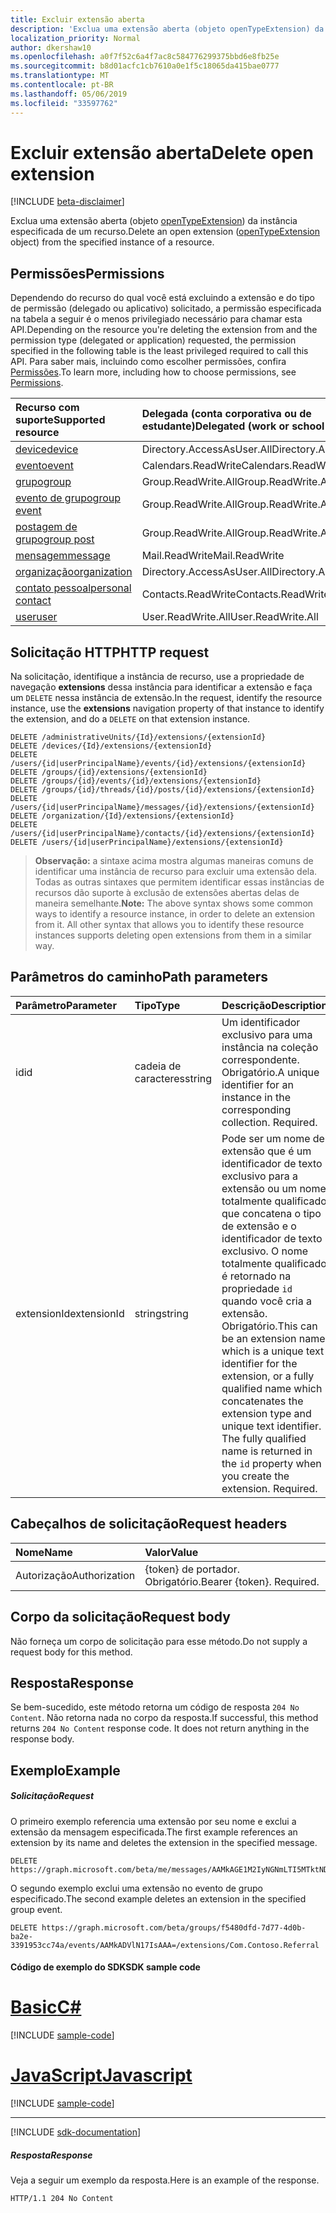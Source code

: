 ```yaml
---
title: Excluir extensão aberta
description: 'Exclua uma extensão aberta (objeto openTypeExtension) da instância especificada de um recurso. '
localization_priority: Normal
author: dkershaw10
ms.openlocfilehash: a0f7f52c6a4f7ac8c584776299375bbd6e8fb25e
ms.sourcegitcommit: b8d01acfc1cb7610a0e1f5c18065da415bae0777
ms.translationtype: MT
ms.contentlocale: pt-BR
ms.lasthandoff: 05/06/2019
ms.locfileid: "33597762"
---
```

# <a name="delete-open-extension"></a><span data-ttu-id="fb7d5-103">Excluir extensão aberta</span><span class="sxs-lookup"><span data-stu-id="fb7d5-103">Delete open extension</span></span>

[!INCLUDE [beta-disclaimer](../../includes/beta-disclaimer.md)]

<span data-ttu-id="fb7d5-104">Exclua uma extensão aberta (objeto [openTypeExtension](../resources/opentypeextension.md)) da instância especificada de um recurso.</span><span class="sxs-lookup"><span data-stu-id="fb7d5-104">Delete an open extension ([openTypeExtension](../resources/opentypeextension.md) object) from the specified instance of a resource.</span></span> 

## <a name="permissions"></a><span data-ttu-id="fb7d5-105">Permissões</span><span class="sxs-lookup"><span data-stu-id="fb7d5-105">Permissions</span></span>

<span data-ttu-id="fb7d5-106">Dependendo do recurso do qual você está excluindo a extensão e do tipo de permissão (delegado ou aplicativo) solicitado, a permissão especificada na tabela a seguir é o menos privilegiado necessário para chamar esta API.</span><span class="sxs-lookup"><span data-stu-id="fb7d5-106">Depending on the resource you're deleting the extension from and the permission type (delegated or application) requested, the permission specified in the following table is the least privileged required to call this API.</span></span> <span data-ttu-id="fb7d5-107">Para saber mais, incluindo como escolher permissões, confira [Permissões](/graph/permissions-reference).</span><span class="sxs-lookup"><span data-stu-id="fb7d5-107">To learn more, including how to choose permissions, see [Permissions](/graph/permissions-reference).</span></span>

| <span data-ttu-id="fb7d5-108">Recurso com suporte</span><span class="sxs-lookup"><span data-stu-id="fb7d5-108">Supported resource</span></span> | <span data-ttu-id="fb7d5-109">Delegada (conta corporativa ou de estudante)</span><span class="sxs-lookup"><span data-stu-id="fb7d5-109">Delegated (work or school account)</span></span> | <span data-ttu-id="fb7d5-110">Delegada (conta pessoal da Microsoft)</span><span class="sxs-lookup"><span data-stu-id="fb7d5-110">Delegated (personal Microsoft account)</span></span> | <span data-ttu-id="fb7d5-111">Application</span><span class="sxs-lookup"><span data-stu-id="fb7d5-111">Application</span></span> |
|:-----|:-----|:-----|:-----|
| [<span data-ttu-id="fb7d5-112">device</span><span class="sxs-lookup"><span data-stu-id="fb7d5-112">device</span></span>](../resources/device.md) | <span data-ttu-id="fb7d5-113">Directory.AccessAsUser.All</span><span class="sxs-lookup"><span data-stu-id="fb7d5-113">Directory.AccessAsUser.All</span></span> | <span data-ttu-id="fb7d5-114">Sem suporte</span><span class="sxs-lookup"><span data-stu-id="fb7d5-114">Not supported</span></span> | <span data-ttu-id="fb7d5-115">Device.ReadWrite.All</span><span class="sxs-lookup"><span data-stu-id="fb7d5-115">Device.ReadWrite.All</span></span> |
| [<span data-ttu-id="fb7d5-116">evento</span><span class="sxs-lookup"><span data-stu-id="fb7d5-116">event</span></span>](../resources/event.md) | <span data-ttu-id="fb7d5-117">Calendars.ReadWrite</span><span class="sxs-lookup"><span data-stu-id="fb7d5-117">Calendars.ReadWrite</span></span> | <span data-ttu-id="fb7d5-118">Calendars.ReadWrite</span><span class="sxs-lookup"><span data-stu-id="fb7d5-118">Calendars.ReadWrite</span></span> | <span data-ttu-id="fb7d5-119">Calendars.ReadWrite</span><span class="sxs-lookup"><span data-stu-id="fb7d5-119">Calendars.ReadWrite</span></span> |
| [<span data-ttu-id="fb7d5-120">grupo</span><span class="sxs-lookup"><span data-stu-id="fb7d5-120">group</span></span>](../resources/group.md) | <span data-ttu-id="fb7d5-121">Group.ReadWrite.All</span><span class="sxs-lookup"><span data-stu-id="fb7d5-121">Group.ReadWrite.All</span></span> | <span data-ttu-id="fb7d5-122">Sem suporte</span><span class="sxs-lookup"><span data-stu-id="fb7d5-122">Not supported</span></span> | <span data-ttu-id="fb7d5-123">Group.ReadWrite.All</span><span class="sxs-lookup"><span data-stu-id="fb7d5-123">Group.ReadWrite.All</span></span> |
| [<span data-ttu-id="fb7d5-124">evento de grupo</span><span class="sxs-lookup"><span data-stu-id="fb7d5-124">group event</span></span>](../resources/event.md) | <span data-ttu-id="fb7d5-125">Group.ReadWrite.All</span><span class="sxs-lookup"><span data-stu-id="fb7d5-125">Group.ReadWrite.All</span></span> | <span data-ttu-id="fb7d5-126">Sem suporte</span><span class="sxs-lookup"><span data-stu-id="fb7d5-126">Not supported</span></span> | <span data-ttu-id="fb7d5-127">Sem suporte</span><span class="sxs-lookup"><span data-stu-id="fb7d5-127">Not supported</span></span> |
| [<span data-ttu-id="fb7d5-128">postagem de grupo</span><span class="sxs-lookup"><span data-stu-id="fb7d5-128">group post</span></span>](../resources/post.md) | <span data-ttu-id="fb7d5-129">Group.ReadWrite.All</span><span class="sxs-lookup"><span data-stu-id="fb7d5-129">Group.ReadWrite.All</span></span> | <span data-ttu-id="fb7d5-130">Sem suporte</span><span class="sxs-lookup"><span data-stu-id="fb7d5-130">Not supported</span></span> | <span data-ttu-id="fb7d5-131">Group.ReadWrite.All</span><span class="sxs-lookup"><span data-stu-id="fb7d5-131">Group.ReadWrite.All</span></span> |
| [<span data-ttu-id="fb7d5-132">mensagem</span><span class="sxs-lookup"><span data-stu-id="fb7d5-132">message</span></span>](../resources/message.md) | <span data-ttu-id="fb7d5-133">Mail.ReadWrite</span><span class="sxs-lookup"><span data-stu-id="fb7d5-133">Mail.ReadWrite</span></span> | <span data-ttu-id="fb7d5-134">Mail.ReadWrite</span><span class="sxs-lookup"><span data-stu-id="fb7d5-134">Mail.ReadWrite</span></span> | <span data-ttu-id="fb7d5-135">Mail.ReadWrite</span><span class="sxs-lookup"><span data-stu-id="fb7d5-135">Mail.ReadWrite</span></span> | 
| [<span data-ttu-id="fb7d5-136">organização</span><span class="sxs-lookup"><span data-stu-id="fb7d5-136">organization</span></span>](../resources/organization.md) | <span data-ttu-id="fb7d5-137">Directory.AccessAsUser.All</span><span class="sxs-lookup"><span data-stu-id="fb7d5-137">Directory.AccessAsUser.All</span></span> | <span data-ttu-id="fb7d5-138">Sem suporte</span><span class="sxs-lookup"><span data-stu-id="fb7d5-138">Not supported</span></span> | <span data-ttu-id="fb7d5-139">Sem suporte</span><span class="sxs-lookup"><span data-stu-id="fb7d5-139">Not supported</span></span> |
| [<span data-ttu-id="fb7d5-140">contato pessoal</span><span class="sxs-lookup"><span data-stu-id="fb7d5-140">personal contact</span></span>](../resources/contact.md) | <span data-ttu-id="fb7d5-141">Contacts.ReadWrite</span><span class="sxs-lookup"><span data-stu-id="fb7d5-141">Contacts.ReadWrite</span></span> | <span data-ttu-id="fb7d5-142">Contacts.ReadWrite</span><span class="sxs-lookup"><span data-stu-id="fb7d5-142">Contacts.ReadWrite</span></span> | <span data-ttu-id="fb7d5-143">Contacts.ReadWrite</span><span class="sxs-lookup"><span data-stu-id="fb7d5-143">Contacts.ReadWrite</span></span> |
| [<span data-ttu-id="fb7d5-144">user</span><span class="sxs-lookup"><span data-stu-id="fb7d5-144">user</span></span>](../resources/user.md) | <span data-ttu-id="fb7d5-145">User.ReadWrite.All</span><span class="sxs-lookup"><span data-stu-id="fb7d5-145">User.ReadWrite.All</span></span> | <span data-ttu-id="fb7d5-146">User.ReadWrite</span><span class="sxs-lookup"><span data-stu-id="fb7d5-146">User.ReadWrite</span></span> | <span data-ttu-id="fb7d5-147">User.ReadWrite.All</span><span class="sxs-lookup"><span data-stu-id="fb7d5-147">User.ReadWrite.All</span></span> |

## <a name="http-request"></a><span data-ttu-id="fb7d5-148">Solicitação HTTP</span><span class="sxs-lookup"><span data-stu-id="fb7d5-148">HTTP request</span></span>

<span data-ttu-id="fb7d5-149">Na solicitação, identifique a instância de recurso, use a propriedade de navegação **extensions** dessa instância para identificar a extensão e faça um `DELETE` nessa instância de extensão.</span><span class="sxs-lookup"><span data-stu-id="fb7d5-149">In the request, identify the resource instance, use the **extensions** navigation property of that instance to identify the extension, and do a `DELETE` on that extension instance.</span></span>

<!-- { "blockType": "ignored" } -->
```http
DELETE /administrativeUnits/{Id}/extensions/{extensionId}
DELETE /devices/{Id}/extensions/{extensionId}
DELETE /users/{id|userPrincipalName}/events/{id}/extensions/{extensionId}
DELETE /groups/{id}/extensions/{extensionId}
DELETE /groups/{id}/events/{id}/extensions/{extensionId}
DELETE /groups/{id}/threads/{id}/posts/{id}/extensions/{extensionId}
DELETE /users/{id|userPrincipalName}/messages/{id}/extensions/{extensionId}
DELETE /organization/{Id}/extensions/{extensionId}
DELETE /users/{id|userPrincipalName}/contacts/{id}/extensions/{extensionId}
DELETE /users/{id|userPrincipalName}/extensions/{extensionId}
```

><span data-ttu-id="fb7d5-p102">**Observação:** a sintaxe acima mostra algumas maneiras comuns de identificar uma instância de recurso para excluir uma extensão dela. Todas as outras sintaxes que permitem identificar essas instâncias de recursos dão suporte à exclusão de extensões abertas delas de maneira semelhante.</span><span class="sxs-lookup"><span data-stu-id="fb7d5-p102">**Note:** The above syntax shows some common ways to identify a resource instance, in order to delete an extension from it. All other syntax that allows you to identify these resource instances supports deleting open extensions from them in a similar way.</span></span>

## <a name="path-parameters"></a><span data-ttu-id="fb7d5-152">Parâmetros do caminho</span><span class="sxs-lookup"><span data-stu-id="fb7d5-152">Path parameters</span></span>
|<span data-ttu-id="fb7d5-153">**Parâmetro**</span><span class="sxs-lookup"><span data-stu-id="fb7d5-153">**Parameter**</span></span>|<span data-ttu-id="fb7d5-154">**Tipo**</span><span class="sxs-lookup"><span data-stu-id="fb7d5-154">**Type**</span></span>|<span data-ttu-id="fb7d5-155">**Descrição**</span><span class="sxs-lookup"><span data-stu-id="fb7d5-155">**Description**</span></span>|
|:-----|:-----|:-----|
|<span data-ttu-id="fb7d5-156">id</span><span class="sxs-lookup"><span data-stu-id="fb7d5-156">id</span></span>|<span data-ttu-id="fb7d5-157">cadeia de caracteres</span><span class="sxs-lookup"><span data-stu-id="fb7d5-157">string</span></span>|<span data-ttu-id="fb7d5-p103">Um identificador exclusivo para uma instância na coleção correspondente. Obrigatório.</span><span class="sxs-lookup"><span data-stu-id="fb7d5-p103">A unique identifier for an instance in the corresponding collection. Required.</span></span>|
|<span data-ttu-id="fb7d5-160">extensionId</span><span class="sxs-lookup"><span data-stu-id="fb7d5-160">extensionId</span></span>|<span data-ttu-id="fb7d5-161">string</span><span class="sxs-lookup"><span data-stu-id="fb7d5-161">string</span></span>|<span data-ttu-id="fb7d5-p104">Pode ser um nome de extensão que é um identificador de texto exclusivo para a extensão ou um nome totalmente qualificado que concatena o tipo de extensão e o identificador de texto exclusivo. O nome totalmente qualificado é retornado na propriedade `id` quando você cria a extensão. Obrigatório.</span><span class="sxs-lookup"><span data-stu-id="fb7d5-p104">This can be an extension name which is a unique text identifier for the extension, or a fully qualified name which concatenates the extension type and unique text identifier. The fully qualified name is returned in the `id` property when you create the extension. Required.</span></span>|

## <a name="request-headers"></a><span data-ttu-id="fb7d5-165">Cabeçalhos de solicitação</span><span class="sxs-lookup"><span data-stu-id="fb7d5-165">Request headers</span></span>
| <span data-ttu-id="fb7d5-166">Nome</span><span class="sxs-lookup"><span data-stu-id="fb7d5-166">Name</span></span>       | <span data-ttu-id="fb7d5-167">Valor</span><span class="sxs-lookup"><span data-stu-id="fb7d5-167">Value</span></span> |
|:---------------|:----------|
| <span data-ttu-id="fb7d5-168">Autorização</span><span class="sxs-lookup"><span data-stu-id="fb7d5-168">Authorization</span></span> | <span data-ttu-id="fb7d5-p105">{token} de portador. Obrigatório.</span><span class="sxs-lookup"><span data-stu-id="fb7d5-p105">Bearer {token}. Required.</span></span> |

## <a name="request-body"></a><span data-ttu-id="fb7d5-171">Corpo da solicitação</span><span class="sxs-lookup"><span data-stu-id="fb7d5-171">Request body</span></span>
<span data-ttu-id="fb7d5-172">Não forneça um corpo de solicitação para esse método.</span><span class="sxs-lookup"><span data-stu-id="fb7d5-172">Do not supply a request body for this method.</span></span>

## <a name="response"></a><span data-ttu-id="fb7d5-173">Resposta</span><span class="sxs-lookup"><span data-stu-id="fb7d5-173">Response</span></span>

<span data-ttu-id="fb7d5-p106">Se bem-sucedido, este método retorna um código de resposta `204 No Content`. Não retorna nada no corpo da resposta.</span><span class="sxs-lookup"><span data-stu-id="fb7d5-p106">If successful, this method returns `204 No Content` response code. It does not return anything in the response body.</span></span>

## <a name="example"></a><span data-ttu-id="fb7d5-176">Exemplo</span><span class="sxs-lookup"><span data-stu-id="fb7d5-176">Example</span></span>
##### <a name="request"></a><span data-ttu-id="fb7d5-177">Solicitação</span><span class="sxs-lookup"><span data-stu-id="fb7d5-177">Request</span></span>
<span data-ttu-id="fb7d5-178">O primeiro exemplo referencia uma extensão por seu nome e exclui a extensão da mensagem especificada.</span><span class="sxs-lookup"><span data-stu-id="fb7d5-178">The first example references an extension by its name and deletes the extension in the specified message.</span></span>
<!-- {
  "blockType": "request",
  "name": "delete_opentypeextension"
}-->
```http
DELETE https://graph.microsoft.com/beta/me/messages/AAMkAGE1M2IyNGNmLTI5MTktNDUyZi1iOTVl===/extensions/Com.Contoso.Referral/
```

<span data-ttu-id="fb7d5-179">O segundo exemplo exclui uma extensão no evento de grupo especificado.</span><span class="sxs-lookup"><span data-stu-id="fb7d5-179">The second example deletes an extension in the specified group event.</span></span>

<!-- { "blockType": "ignored" } -->
```http
DELETE https://graph.microsoft.com/beta/groups/f5480dfd-7d77-4d0b-ba2e-3391953cc74a/events/AAMkADVlN17IsAAA=/extensions/Com.Contoso.Referral
```
#### <a name="sdk-sample-code"></a><span data-ttu-id="fb7d5-180">Código de exemplo do SDK</span><span class="sxs-lookup"><span data-stu-id="fb7d5-180">SDK sample code</span></span>
# <a name="ctabcs"></a>[<span data-ttu-id="fb7d5-181">Basic</span><span class="sxs-lookup"><span data-stu-id="fb7d5-181">C#</span></span>](#tab/cs)
[!INCLUDE [sample-code](../includes/delete_opentypeextension-Cs-snippets.md)]

# <a name="javascripttabjavascript"></a>[<span data-ttu-id="fb7d5-182">JavaScript</span><span class="sxs-lookup"><span data-stu-id="fb7d5-182">Javascript</span></span>](#tab/javascript)
[!INCLUDE [sample-code](../includes/delete_opentypeextension-Javascript-snippets.md)]

---

[!INCLUDE [sdk-documentation](../includes/snippets_sdk_documentation_link.md)]

 

##### <a name="response"></a><span data-ttu-id="fb7d5-183">Resposta</span><span class="sxs-lookup"><span data-stu-id="fb7d5-183">Response</span></span>
<span data-ttu-id="fb7d5-184">Veja a seguir um exemplo da resposta.</span><span class="sxs-lookup"><span data-stu-id="fb7d5-184">Here is an example of the response.</span></span>
<!-- {
  "blockType": "response",
  "truncated": false
} -->
```http
HTTP/1.1 204 No Content
```

<!-- uuid: 8fcb5dbc-d5aa-4681-8e31-b001d5168d79
2015-10-25 14:57:30 UTC -->
<!--
{
  "type": "#page.annotation",
  "description": "Delete opentypeextension",
  "keywords": "",
  "section": "documentation",
  "tocPath": "",
  "suppressions": [
    "Error: /api-reference/beta/api/opentypeextension-delete.md:\r\n      BookmarkMissing: '[#tab/cs](C#)'. Did you mean: #c (score: 5)",
    "Error: /api-reference/beta/api/opentypeextension-delete.md:\r\n      BookmarkMissing: '[#tab/javascript](Javascript)'. Did you mean: #javascript (score: 4)"
  ]
}
-->
